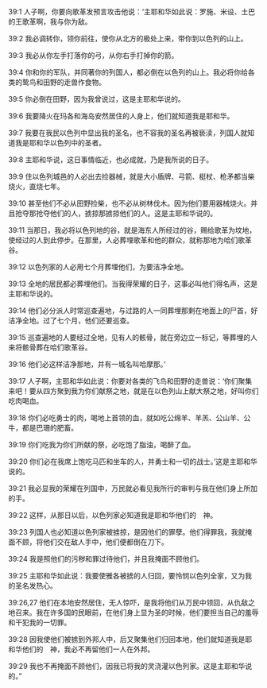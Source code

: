 <a id="1"></a>39:1  人子啊，你要向歌革发预言攻击他说：‘主耶和华如此说：罗施、米设、土巴的王歌革啊，我与你为敌。  

<a id="2"></a>39:2  我必调转你，领你前往，使你从北方的极处上来，带你到以色列的山上。  

<a id="3"></a>39:3  我必从你左手打落你的弓，从你右手打掉你的箭。  

<a id="4"></a>39:4  你和你的军队，并同著你的列国人，都必倒在以色列的山上。我必将你给各类的鸷鸟和田野的走兽作食物。  

<a id="5"></a>39:5  你必倒在田野，因为我曾说过，这是主耶和华说的。  

<a id="6"></a>39:6  我要降火在玛各和海岛安然居住的人身上，他们就知道我是耶和华。  

<a id="7"></a>39:7  我要在我民以色列中显出我的圣名，也不容我的圣名再被亵渎，列国人就知道我是耶和华以色列中的圣者。  

<a id="8"></a>39:8  主耶和华说，这日事情临近，也必成就，乃是我所说的日子。  

<a id="9"></a>39:9  住以色列城邑的人必出去捡器械，就是大小盾牌、弓箭、梃杖、枪矛都当柴烧火，直烧七年。  

<a id="10"></a>39:10  甚至他们不必从田野捡柴，也不必从树林伐木。因为他们要用器械烧火。并且抢夺那抢夺他们的人，掳掠那掳掠他们的人。这是主耶和华说的。  

<a id="11"></a>39:11  当那日，我必将以色列地的谷，就是海东人所经过的谷，赐给歌革为坟地，使经过的人到此停步。在那里，人必葬埋歌革和他的群众，就称那地为哈们歌革谷。  

<a id="12"></a>39:12  以色列家的人必用七个月葬埋他们，为要洁净全地。  

<a id="13"></a>39:13  全地的居民都必葬埋他们。当我得荣耀的日子，这事必叫他们得名声，这是主耶和华说的。  

<a id="14"></a>39:14  他们必分派人时常巡查遍地，与过路的人一同葬埋那剩在地面上的尸首，好洁净全地。过了七个月，他们还要巡查。  

<a id="15"></a>39:15  巡查遍地的人要经过全地，见有人的骸骨，就在旁边立一标记，等葬埋的人来将骸骨葬在哈们歌革谷。  

<a id="16"></a>39:16  他们必这样洁净那地，并有一城名叫哈摩那。’  

<a id="17"></a>39:17  人子啊，主耶和华如此说：你要对各类的飞鸟和田野的走兽说：‘你们聚集来吧！要从四方聚到我为你们献祭之地，就是在以色列山上献大祭之地，好叫你们吃肉喝血。  

<a id="18"></a>39:18  你们必吃勇士的肉，喝地上首领的血，就如吃公绵羊、羊羔、公山羊、公牛，都是巴珊的肥畜。  

<a id="19"></a>39:19  你们吃我为你们所献的祭，必吃饱了脂油，喝醉了血。  

<a id="20"></a>39:20  你们必在我席上饱吃马匹和坐车的人，并勇士和一切的战士。’这是主耶和华说的。  

<a id="21"></a>39:21  我必显我的荣耀在列国中，万民就必看见我所行的审判与我在他们身上所加的手。  

<a id="22"></a>39:22  这样，从那日以后，以色列家必知道我是耶和华他们的　神。  

<a id="23"></a>39:23  列国人也必知道以色列家被掳掠，是因他们的罪孽。他们得罪我，我就掩面不顾，将他们交在敌人手中，他们便都倒在刀下。  

<a id="24"></a>39:24  我是照他们的污秽和罪过待他们，并且我掩面不顾他们。  

<a id="25"></a>39:25  主耶和华如此说：我要使雅各被掳的人归回，要怜悯以色列全家，又为我的圣名发热心。  

<a id="26,27"></a>39:26,27  他们在本地安然居住，无人惊吓，是我将他们从万民中领回，从仇敌之地召来。我在许多国的民眼前，在他们身上显为圣的时候，他们要担当自己的羞辱和干犯我的一切罪。  

<a id="28"></a>39:28  因我使他们被掳到外邦人中，后又聚集他们归回本地，他们就知道我是耶和华他们的　神，我必不再留他们一人在外邦。  

<a id="29"></a>39:29  我也不再掩面不顾他们，因我已将我的灵浇灌以色列家。这是主耶和华说的。”  
